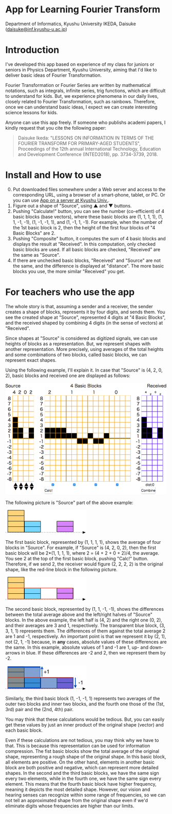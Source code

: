 App for Learning Fourier Transform
===============
Department of Informatics, Kyushu University 
IKEDA, Daisuke (daisuke@inf.kyushu-u.ac.jp)

# Introduction
I've developed this app based on experience of my class for
juniors or seniors in Physics Department, Kyushu University,
aiming that I'd like to deliver basic ideas of Fourier Transformation.

Fourier Transformation or Fourier Series are written by mathematical notations,
such as integrals, infinite series, trig functions,
which are difficult to understand for kids.
But, we experience  phenomena in our daily lives, closely related to Fourier Transformation,  such as rainbows. 
Therefore, once we can understand basic ideas, I expect we can create interesting
science lessons for kids.

Anyone can use this app freely. If someone who publishs academi papers, I kindly request that you cite the following paper:
> Daisuke Ikeda: "LESSONS ON INFORMATION IN TERMS OF THE FOURIER TRANSFORM FOR PRIMARY-AGED STUDENTS", Proceedings of the 12th annual International Technology, Education and Development Conference (INTED2018), pp. 3734-3739, 2018.

# Install and How to use
0. Put downloaded files somewhere under a Web server and access to the corresponding URL, using a browser of a smart-phone, tablet, or PC. Or you can use [App on a server at Kyushu Univ.](http://ikeike.i.kyushu-u.ac.jp/fourier.html).
1. Figure out a shape of "Source", using ▲ and ▼ buttons.
2. Pushing "Calculate!" button, you can see the number (co-efficient) of 4 basic blocks (base vectors), where these basic blocks are (1, 1, 1, 1), (1, 1, -1, -1), (1, -1, -1, 1), and (1, -1, 1, -1). For example, when the number of the 1st basic block is 2, then the height of the first four blocks of "4 Basic Blocks" are 2.
3. Pushing "Composite" button, it computes the sum of 4 basic blocks and displays the result at "Received". In this computation, only checked basic blocks are used. If all basic blocks are checked, "Received" are the same as "Source".
4. If there are unchecked basic blocks, "Received" and "Source" are not the same, and the difference is displayed at "distance". The more basic blocks you use, the more similar "Received" you get.

# For teachers who use the app
The whole story is that, assuming a sender and a receiver, the sender creates a shape of blocks, represents it by four digits, and sends them. You see the created shape at "Source", represented 4 digits at "4 Basic Blocks", and the received shaped by combining 4 digits (in the sense of vectors) at "Received".

Since shapes at "Source" is considered as digitized signals, we can use heights of blocks as a representation. But, we represent shapes with another representation. More precisely, using averages of the total heights and some combinations of two blocks, called basic blocks, we can represent exact shapes.

Using the following example, I'll explain it. In case that "Source" is (4, 2, 0, 2), basic blocks and received one are displayed as follows:

![Example: dump](img/example.png)

The following picture is "Source" part of the above example:

![Example: (4, 2, 0, 2)](img/example4202.png)

The first basic block, represented by (1, 1, 1, 1), shows the average of four blocks in "Source". For example, if "Source" is (4, 2, 0, 2), then the first basic block will be 2*(1, 1, 1, 1), where 2 = (4 + 2 + 0 + 2)/4, the average. You see 2 at the top of the first basic block, pushing "Calc!" button. Therefore, if we send 2, the receiver would figure (2, 2, 2, 2) is the original shape, like the red-line block in the following picture.

![Example：(4, 2, 0, 2) and the total average](img/example4202avg.png)

The second basic block, represented by (1, 1, -1, -1), shows the differences between the total average above and the left/right halves of "Source" blocks. In the above example, the left half is (4, 2) and the right one (0, 2), and their averages are 3 and 1, respectively. The transparent blue block, (3, 3, 1, 1) represents them. The differences of them against the total average 2 are 1 and -1, respectively. An important point is that we represent it by (2, 1), not (2, 1, -1) because, in **any** cases, absolute values of these differences are the same. In this example, absolute values of 1 and -1 are 1, up- and down-arrows in blue. If these differences are -2 and 2, then we represent them by -2.

![Example: averages of left and right halves of (4, 2, 0, 2)](img/example4202_2avgs.png)

Similarly, the third basic block (1, -1, -1, 1) represents two averages of the outer two blocks and inner two blocks, and the fourth one those of the (1st, 3rd) pair and the (2nd, 4th) pair.

You may think that these calculations would be tedious. But, you can easily get these values by just an inner product of the original shape (vector) and each basic block.

Even if these calculations are not tedious, you may think why we have to that. This is because this representation can be used for information compression. The fist basic blocks show the total average of the original shape, representing a rough shape of the original shape. In this basic block, all elements are positive. On the other hand, elements in another basic block are both positive and negative, which can represent more detailed shapes. In the second and the third basic blocks, we have the same sign every two elements, while in the fourth one, we have the same sign every element. This means that the fourth basic block have higher frequency, meaning it depicts the most detailed shape. However, our vision and hearing senses can recognize within some range of frequencies, so we can not tell an approximated shape from the original shape even if we'd eliminate digits whose frequencies are higher than our limits.
